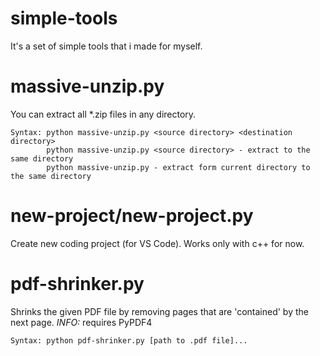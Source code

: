 # simple-tools

It's a set of simple tools that i made for myself.

# massive-unzip.py
You can extract all *.zip files in any directory.
```
Syntax: python massive-unzip.py <source directory> <destination directory>
        python massive-unzip.py <source directory> - extract to the same directory
        python massive-unzip.py - extract form current directory to the same directory
```

# new-project/new-project.py
Create new coding project (for VS Code). Works only with c++ for now.

# pdf-shrinker.py
Shrinks the given PDF file by removing pages that are 'contained' by the next page.
*INFO:* requires PyPDF4
```
Syntax: python pdf-shrinker.py [path to .pdf file]...
```
